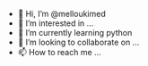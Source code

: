 - 👋 Hi, I’m @melloukimed
- 👀 I’m interested in ...
- 🌱 I’m currently learning python 
- 💞️ I’m looking to collaborate on ...
- 📫 How to reach me ...

<!---
melloukimed/melloukimed is a ✨ special ✨ repository because its `README.md` (this file) appears on your GitHub profile.
You can click the Preview link to take a look at your changes.
--->

